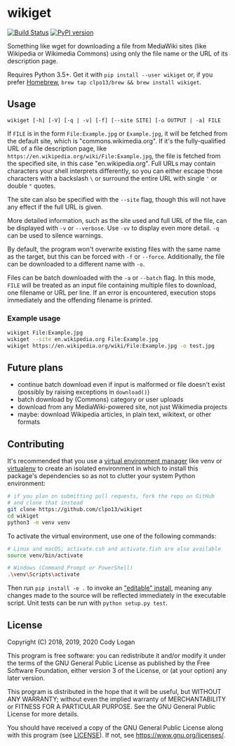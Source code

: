 # wikiget

[![Build Status](https://travis-ci.org/clpo13/wikiget.svg?branch=master)](https://travis-ci.org/clpo13/wikiget)
[![PyPI version](https://badge.fury.io/py/wikiget.svg)](https://badge.fury.io/py/wikiget)

Something like wget for downloading a file from MediaWiki sites (like Wikipedia
or Wikimedia Commons) using only the file name or the URL of its description
page.

Requires Python 3.5+. Get it with `pip install --user wikiget` or, if you prefer
[Homebrew](https://brew.sh/), `brew tap clpo13/brew && brew install wikiget`.

## Usage

`wikiget [-h] [-V] [-q | -v] [-f] [--site SITE] [-o OUTPUT | -a] FILE`

If `FILE` is in the form `File:Example.jpg` or `Example.jpg`, it will be fetched
from the default site, which is "commons.wikimedia.org". If it's the
fully-qualified URL of a file description page, like
`https://en.wikipedia.org/wiki/File:Example.jpg`, the file is fetched from the
specified site, in this case "en.wikipedia.org".  Full URLs may contain
characters your shell interprets differently, so you can either escape those
characters with a backslash `\` or surround the entire URL with single `'` or
double `"` quotes.

The site can also be specified with the `--site` flag, though this will not have
any effect if the full URL is given.

More detailed information, such as the site used and full URL of the file, can
be displayed with `-v` or `--verbose`. Use `-vv` to display even more detail.
`-q` can be used to silence warnings.

By default, the program won't overwrite existing files with the same name as the
target, but this can be forced with `-f` or `--force`. Additionally, the file
can be downloaded to a different name with `-o`.

Files can be batch downloaded with the `-a` or `--batch` flag. In this mode,
`FILE` will be treated as an input file containing multiple files to download,
one filename or URL per line. If an error is encountered, execution stops
immediately and the offending filename is printed.

### Example usage

```bash
wikiget File:Example.jpg
wikiget --site en.wikipedia.org File:Example.jpg
wikiget https://en.wikipedia.org/wiki/File:Example.jpg -o test.jpg
```

## Future plans

- continue batch download even if input is malformed or file doesn't exist
  (possibly by raising exceptions in `download()`)
- batch download by (Commons) category or user uploads
- download from any MediaWiki-powered site, not just Wikimedia projects
- maybe: download Wikipedia articles, in plain text, wikitext, or other formats

## Contributing

It's recommended that you use a
[virtual environment manager](https://packaging.python.org/guides/installing-using-pip-and-virtual-environments/)
like venv or [virtualenv](https://virtualenv.pypa.io/en/latest/) to create an
isolated environment in which to install this package's dependencies so as not
to clutter your system Python environment:

```bash
# if you plan on submitting pull requests, fork the repo on GitHub
# and clone that instead
git clone https://github.com/clpo13/wikiget
cd wikiget
python3 -m venv venv
```

To activate the virtual environment, use one of the following commands:

```bash
# Linux and macOS; activate.csh and activate.fish are also available
source venv/bin/activate

# Windows (Command Prompt or PowerShell)
.\venv\Scripts\activate
```

Then run `pip install -e .` to invoke an
["editable" install](https://pip.pypa.io/en/stable/reference/pip_install/#editable-installs),
meaning any changes made to the source will be reflected immediately in the
executable script. Unit tests can be run with `python setup.py test`.

## License

Copyright (C) 2018, 2019, 2020 Cody Logan

This program is free software: you can redistribute it and/or modify
it under the terms of the GNU General Public License as published by
the Free Software Foundation, either version 3 of the License, or
(at your option) any later version.

This program is distributed in the hope that it will be useful,
but WITHOUT ANY WARRANTY; without even the implied warranty of
MERCHANTABILITY or FITNESS FOR A PARTICULAR PURPOSE. See the
GNU General Public License for more details.

You should have received a copy of the GNU General Public License
along with this program (see [LICENSE](LICENSE)). If not, see
<https://www.gnu.org/licenses/>.
